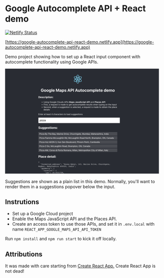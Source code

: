 # Google Autocomplete API + React demo

[![Netlify Status](https://api.netlify.com/api/v1/badges/c691c99a-6521-4700-9e8b-785bf6930927/deploy-status)](https://app.netlify.com/sites/lucky-pithivier-700a33/deploys)

[https://google-autocomplete-api-react-demo.netlify.app](https://google-autocomplete-api-react-demo.netlify.app)

Demo project showing how to set up a React input component with autocomplete functionality using Google APIs.

![Screenshot of live demo](docs/screenshot.png)

Suggestions are shown as a plain list in this demo. Normally, you'll want to render them in a suggestions popover below the input.

## Instrutions

* Set up a Google Cloud project
* Enable the Maps JavaScript API and the Places API.
* Create an access token to use those APIs, and set it in `.env.local` with name `REACT_APP_GOOGLE_MAPS_API_API_TOKEN`

Run `npm install` and `npm run start` to kick it off locally.

## Attributions

It was made with care starting from [Create React App.](https://github.com/facebook/create-react-app) Create React App is not dead!

